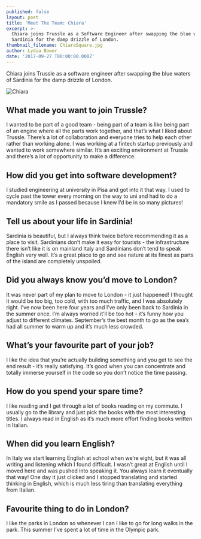 ```yaml
---
published: false
layout: post
title: 'Meet The Team: Chiara'
excerpt: >-
  Chiara joins Trussle as a Software Engineer after swapping the blue waters of
  Sardinia for the damp drizzle of London.     
thumbnail_filename: ChiaraSquare.jpg
author: Lydia Bower
date: '2017-09-27 T00:00:00.000Z'
---
```

Chiara joins Trussle as a software engineer after swapping the blue waters of Sardinia for the damp drizzle of London. 

![Chiara]({{site.baseurl}}/images/post_images/Chiara.jpg)

## What made you want to join Trussle?
I wanted to be part of a good team - being part of a team is like being part of an engine where all the parts work together, and that’s what I liked about Trussle. There’s a lot of collaboration and everyone tries to help each other rather than working alone. I was working at a fintech startup previously and wanted to work somewhere similar. It’s an exciting environment at Trussle and there’s a lot of opportunity to make a difference.  

## How did you get into software development?
I studied engineering at university in Pisa and got into it that way. I used to cycle past the tower every morning on the way to uni and had to do a mandatory smile as I passed because I knew I’d be in so many pictures!

## Tell us about your life in Sardinia!
Sardinia is beautiful, but I always think twice before recommending it as a place to visit. Sardinians don’t make it easy for tourists - the infrastructure there isn’t like it is on mainland Italy and Sardinians don’t tend to speak English very well. It’s a great place to go and see nature at its finest as parts of the island are completely unspoiled. 

## Did you always know you’d move to London?
It was never part of my plan to move to London - it just happened! I thought it would be too big, too cold, with too much traffic, and I was absolutely right. I’ve now been here four years and I’ve only been back to Sardinia in the summer once. I’m always worried it’ll be too hot - it’s funny how you adjust to different climates. September’s the best month to go as the sea’s had all summer to warm up and it’s much less crowded. 

## What’s your favourite part of your job?
I like the idea that you’re actually building something and you get to see the end result - it’s really satisfying. It’s good when you can concentrate and totally immerse yourself in the code so you don’t notice the time passing. 	

## How do you spend your spare time?
I like reading and I get through a lot of books reading on my commute. I usually go to the library and just pick the books with the most interesting titles. I always read in English as it’s much more effort finding books written in Italian. 

## When did you learn English?
In Italy we start learning English at school when we’re eight, but it was all writing and listening which I found difficult. I wasn’t great at English until I moved here and was pushed into speaking it. You always learn it eventually that way! One day it just clicked and I stopped translating and started thinking in English, which is much less tiring than translating everything from Italian. 

## Favourite thing to do in London?
I like the parks in London so whenever I can I like to go for long walks in the park. This summer I’ve spent a lot of time in the Olympic park.
